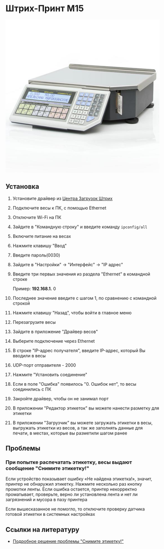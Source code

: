 # Штрих-Принт М15
![Штрих-ПринтМ](https://github.com/Barsuchek/Maintenance-Center-Engineer/blob/main/Photo/Ves/Штрих-ПринтМ.jpeg)

## Установка
1. Установите драйвер из [Центра Загрузок Штрих](https://www.shtrih-m.ru/support/download/?searchDownloads=Драйвер/ПО%20ШТРИХ-ПРИНТ%204.5) 
2. Подключите весы к ПК, с помощью Ethernet
3. Отключите Wi-Fi на ПК
4. Зайдите в "Командную строку" и введите команду ```ipconfig/all```
5. Включите питание на весах
6. Нажмите клавишу "Ввод"
7. Введите пароль(0030)
8. Зайдите в "Настройки" → "Интерфейс" → "IP адрес"
9. Введите три первых значения из раздела "Ethernet" в командной строке 
	
	Пример:
	**192.168.1.** 0
11. Последнее значение введите с шагом 1, по сравнению с командной строкой
12. Нажмите клавишу "Назад", чтобы войти в главное меню
13. Перезагрузите весы
14. Зайдите в приложение "Драйвер весов"
15. Выберите подключение через Ethernet
16. В строке "IP-адрес получателя", введите IP-адрес, который Вы вводили в весы
17. UDP-порт отправителя - 2000
18. Нажмите "Установить соединение"
19. Если в поле "Ошибка" появилось "0. Ошибок нет", то весы соединились с ПК
20. Закройте драйвер, чтобы он не занимал порт
21. В приложении "Редактор этикеток" вы можете нанести разметку для этикетки
22. В приложении "Загрузчик" вы можете загружать этикетки в весы, выгружать этикетки из весов, а так же заполнять данные для печати, в местах, которые вы разметили шагом ранее

## Проблемы
### При попытке распечатать этикетку, весы выдают сообщение "Снимите этикетку!"
Если устройство показывает ошибку «Не найдена этикетка!», значит, принтер не обнаружил этикетку. Нажмите несколько раз кнопку промотки ленты. Если ошибка остается, принтер некорректно проматывает, проверьте, верно ли установлена лента и нет ли загрязнений и мусора в пазу принтера

Если вышесказанное не помогло, то отключите проверку датчика готовой этикетки в системных настройках


## Ссылки на литературу
* [Подробное решение проблемы "Снимите этикетку!"](https://b-kassa.ru/blog/vesy-shtrikh-print-perechen-oshibok/#snimiteetiketku)
